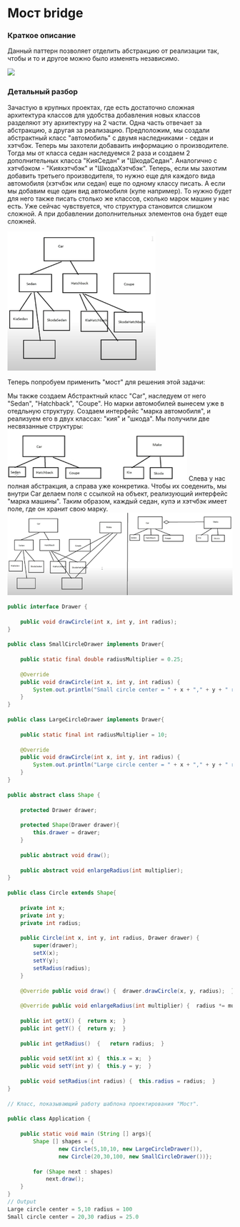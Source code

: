 # Мост bridge
### Краткое описание
Данный паттерн позволяет отделить абстракцию от реализации так, чтобы и то и другое можно было изменять независимо.


![](https://habrastorage.org/r/w1560/getpro/habr/post_images/a37/91c/32c/a3791c32c219678bc6549b012747497d.jpg)

### Детальный разбор
Зачастую в крупных проектах, где есть достаточно сложная архитектура классов для удобства добавления новых классов разделяют эту архитектуру на 2 части. Одна часть отвечает за абстракцию, а другая за реализацию.
Предположим, мы создали абстрактный класс "автомобиль" с двумя наследниками - седан и хэтчбэк. Теперь мы захотели добаваить информацию о производителе. Тогда мы от класса седан наследуемся 2 раза и создаем 2 дополнительных класса "КияСедан" и "ШкодаСедан". Аналогично с хэтчбэком - "Кияхэтчбэк" и "ШкодаХэтчбэк". Теперь, если мы захотим добавить третьего производителя, то нужно еще для каждого вида автомобиля (хэтчбэк или седан) еще по одному классу писать. А если мы добавим еще один вид автомобиля (купе например). То нужно будет для него также писать столько же классов, сколько марок машин у нас есть. Уже сейчас чувствуется, что структура становится слишком сложной. А при добавлении дополнительных элементов она будет еще сложней.

![](https://github.com/mperestoronin/JavaPatterns/blob/main/photos/bridge1.png)

Теперь попробуем применить "мост" для решения этой задачи:

Мы также создаем Абстрактный класс "Car", наследуем от него "Sedan", "Hatchback", "Coupe".
Но марки автомобилей вынесем уже в отедльную структуру. Создаем интерфейс "марка автомобиля", и реализуем его в двух классах: "кия" и "шкода".
Мы получили две несвязанные структуры:
![](https://github.com/mperestoronin/JavaPatterns/blob/main/photos/bridge2.png)
Слева у нас полная абстракция, а справа уже конкретика. Чтобы их соеденить, мы внутри Car делаем поля с ссылкой на объект, реализующий интерфейс "марка машины". Таким образом, каждый седан, купэ и хэтчбэк имеет поле, где он хранит свою марку.
![](https://github.com/mperestoronin/JavaPatterns/blob/main/photos/bridge3.png)

``` java
public interface Drawer {

	public void drawCircle(int x, int y, int radius);
}

public class SmallCircleDrawer implements Drawer{
	
	public static final double radiusMultiplier = 0.25;
	
	@Override
	public void drawCircle(int x, int y, int radius) {
		System.out.println("Small circle center = " + x + "," + y + " radius = " + radius*radiusMultiplier);
	}
}

public class LargeCircleDrawer implements Drawer{

	public static final int radiusMultiplier = 10;
	
	@Override
	public void drawCircle(int x, int y, int radius) {
		System.out.println("Large circle center = " + x + "," + y + " radius = " + radius*radiusMultiplier);
	}
}

public abstract class Shape {

	protected Drawer drawer;
	
	protected Shape(Drawer drawer){
		this.drawer = drawer;
	}

	public abstract void draw();

	public abstract void enlargeRadius(int multiplier);
}

public class Circle extends Shape{

	private int x;
	private int y;
	private int radius;
	
	public Circle(int x, int y, int radius, Drawer drawer) {
		super(drawer);
		setX(x);
		setY(y);
		setRadius(radius);
	}

	@Override public void draw() {  drawer.drawCircle(x, y, radius);  }

	@Override public void enlargeRadius(int multiplier) {  radius *= multiplier;  }

	public int getX() {  return x;  }
	public int getY() {  return y;  }

	public int getRadius()  {	return radius;	}

	public void setX(int x) {  this.x = x;  }
	public void setY(int y) {  this.y = y;  }

	public void setRadius(int radius) {  this.radius = radius;  }
}

// Класс, показывающий работу шаблона проектирования "Мост".

public class Application {

	public static void main (String [] args){
		Shape [] shapes = {
				new Circle(5,10,10, new LargeCircleDrawer()), 
				new Circle(20,30,100, new SmallCircleDrawer())};
		
		for (Shape next : shapes)
			next.draw();
	}
}
// Output
Large circle center = 5,10 radius = 100
Small circle center = 20,30 radius = 25.0
```

